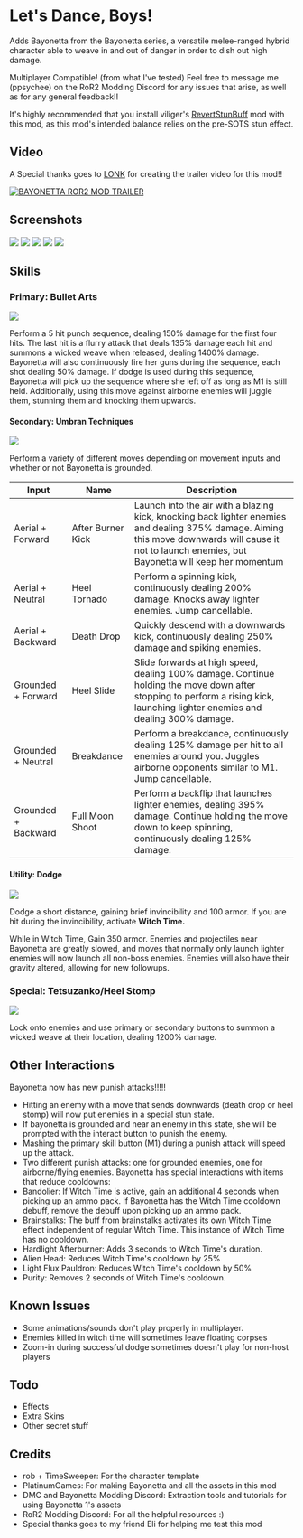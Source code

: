 # Let's Dance, Boys!
Adds Bayonetta from the Bayonetta series, a versatile melee-ranged hybrid character able to weave in and out of danger in order to dish out high damage.

Multiplayer Compatible! (from what I've tested)
Feel free to message me (ppsychee) on the RoR2 Modding Discord for any issues that arise, as well as for any general feedback!!

It's highly recommended that you install viliger's <a href="https://thunderstore.io/package/viliger/RevertStunBuff/">RevertStunBuff</a> mod with this mod, as this mod's intended balance relies on the pre-SOTS stun effect. 

## Video

A Special thanks goes to <a href="https://thunderstore.io/package/LONK/">LONK</a> for creating the trailer video for this mod!!

[![BAYONETTA ROR2 MOD TRAILER](https://img.youtube.com/vi/2o8AFYMIa6M/0.jpg)](https://www.youtube.com/watch?v=2o8AFYMIa6M "BAYONETTA ROR2 MOD TRAILER")

## Screenshots
<img src="https://github.com/psychebomb/Bayonetta/blob/master/uploadthings/select.jpg?raw=true"/>
<img src="https://github.com/psychebomb/Bayonetta/blob/master/uploadthings/booooom.jpg?raw=true"/>
<img src="https://github.com/psychebomb/Bayonetta/blob/master/uploadthings/heel.jpg?raw=true"/>
<img src="https://github.com/psychebomb/Bayonetta/blob/master/uploadthings/stomp.jpg?raw=true"/>
<img src="https://github.com/psychebomb/Bayonetta/blob/master/uploadthings/bayogif.gif?raw=true"/>

## Skills
### Primary: Bullet Arts
<img src="https://github.com/psychebomb/Bayonetta/blob/master/uploadthings/texM1.png?raw=true"/>

Perform a 5 hit punch sequence, dealing 150% damage for the first four hits. The last hit is a flurry attack that deals 135% damage each hit and summons a wicked weave when released, dealing 1400% damage. Bayonetta will also continuously fire her guns during the sequence, each shot dealing 50% damage.
If dodge is used during this sequence, Bayonetta will pick up the sequence where she left off as long as M1 is still held. Additionally, using this move against airborne enemies will juggle them, stunning them and knocking them upwards.

#### Secondary: Umbran Techniques
<img src="https://github.com/psychebomb/Bayonetta/blob/master/uploadthings/texM2.png?raw=true"/>

Perform a variety of different moves depending on movement inputs and whether or not Bayonetta is grounded.
<table>
<thead>
  <tr>
    <th>Input</th>
    <th>Name</th>
    <th>Description</th>
  </tr>
</thead>
<tbody>
  <tr>
    <td>Aerial + Forward</td>
    <td>After Burner Kick</td>
    <td>Launch into the air with a blazing kick, knocking back lighter enemies and dealing 375% damage. Aiming this move downwards will cause it not to launch enemies, but Bayonetta will keep her momentum</td>
  </tr>
  <tr>
    <td>Aerial + Neutral</td>
    <td>Heel Tornado</td>
    <td>Perform a spinning kick, continuously dealing 200% damage. Knocks away lighter enemies. Jump cancellable.</td>
  </tr>
  <tr>
    <td>Aerial + Backward</td>
    <td>Death Drop</td>
    <td>Quickly descend with a downwards kick, continuously dealing 250% damage and spiking enemies.</td>
  </tr>
  <tr>
    <td>Grounded + Forward</td>
    <td>Heel Slide</td>
    <td>Slide forwards at high speed, dealing 100% damage. Continue holding the move down after stopping to perform a rising kick, launching lighter enemies and dealing 300% damage.</td>
  </tr>
  <tr>
    <td>Grounded + Neutral</td>
    <td>Breakdance</td>
    <td>Perform a breakdance, continuously dealing 125% damage per hit to all enemies around you. Juggles airborne opponents similar to M1. Jump cancellable.</td>
  </tr>
  <tr>
    <td>Grounded + Backward</td>
    <td>Full Moon Shoot</td>
    <td>Perform a backflip that launches lighter enemies, dealing 395% damage. Continue holding the move down to keep spinning, continuously dealing 125% damage.</td>
  </tr>
</tbody>
</table>


#### Utility: Dodge
<img src="https://github.com/psychebomb/Bayonetta/blob/master/uploadthings/texUtility.png?raw=true"/>

Dodge a short distance, gaining brief invincibility and 100 armor. If you are hit during the invincibility, activate **Witch Time.**

While in Witch Time, Gain 350 armor. Enemies and projectiles near Bayonetta are greatly slowed, and moves that normally only launch lighter enemies will now launch all non-boss enemies. Enemies will also have their gravity altered, allowing for new followups.

### Special: Tetsuzanko/Heel Stomp
<img src="https://github.com/psychebomb/Bayonetta/blob/master/uploadthings/texSpecial.png?raw=true"/>

Lock onto enemies and use primary or secondary buttons to summon a wicked weave at their location, dealing 1200% damage.

## Other Interactions
Bayonetta now has new punish attacks!!!!!
- Hitting an enemy with a move that sends downwards (death drop or  heel stomp) will now put enemies in a special stun state.
- If bayonetta is grounded and near an enemy in this state, she will be prompted with the interact button to punish the enemy.
- Mashing the primary skill button (M1) during a punish attack will speed up the attack.
- Two different punish attacks: one for grounded enemies, one for airborne/flying enemies.
Bayonetta has special interactions with items that reduce cooldowns:
- Bandolier: If Witch Time is active, gain an additional 4 seconds when picking up an ammo pack. If Bayonetta has the Witch Time cooldown debuff, remove the debuff upon picking up an ammo pack.
- Brainstalks: The buff from brainstalks activates its own Witch Time effect independent of regular Witch Time. This instance of Witch Time has no cooldown.
- Hardlight Afterburner: Adds 3 seconds to Witch Time's duration.
- Alien Head: Reduces Witch Time's cooldown by 25%
- Light Flux Pauldron: Reduces Witch Time's cooldown by 50%
- Purity: Removes 2 seconds of Witch Time's cooldown.

## Known Issues
- Some animations/sounds don't play properly in multiplayer.
- Enemies killed in witch time will sometimes leave floating corpses
- Zoom-in during successful dodge sometimes doesn't play for non-host players

## Todo
- Effects
- Extra Skins
- Other secret stuff

## Credits
- rob + TimeSweeper: For the character template
- PlatinumGames: For making Bayonetta and all the assets in this mod
- DMC and Bayonetta Modding Discord: Extraction tools and tutorials for using Bayonetta 1's assets
- RoR2 Modding Discord: For all the helpful resources :)
- Special thanks goes to my friend Eli for helping me test this mod
